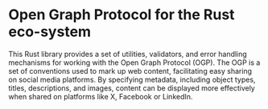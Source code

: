 # Open Graph Protocol for the Rust eco-system

This Rust library provides a set of utilities, validators, and error handling mechanisms for working with the Open Graph Protocol (OGP). The OGP is a set of conventions used to mark up web content, facilitating easy sharing on social media platforms. By specifying metadata, including object types, titles, descriptions, and images, content can be displayed more effectively when shared on platforms like X, Facebook or LinkedIn.
